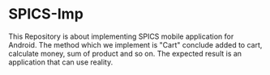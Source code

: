 # SPICS-Imp
This Repository is about implementing SPICS mobile application for Android. The method which we implement is "Cart" conclude added to cart, calculate money, sum of product and so on. The expected result is an application that can use reality.
